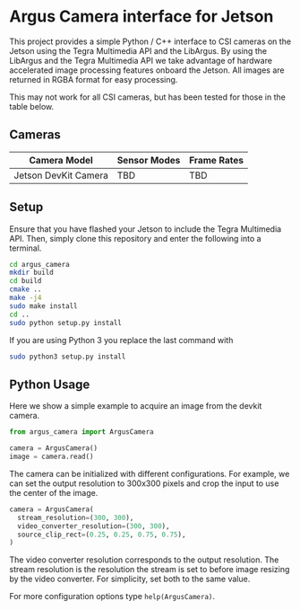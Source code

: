 Argus Camera interface for Jetson
=================================

This project provides a simple Python / C++ interface to CSI cameras on the Jetson using
the Tegra Multimedia API and the LibArgus.  By using the LibArgus and the Tegra
Multimedia API we take advantage of hardware accelerated image processing features onboard
the Jetson.  All images are returned in RGBA format for easy processing.

This may not work for all CSI cameras, but has been tested for those in the table below. 

Cameras
-------

| Camera Model         | Sensor Modes | Frame Rates |
|----------------------|--------------|-------------|
| Jetson DevKit Camera |  TBD         |  TBD        |

Setup
-----

Ensure that you have flashed your Jetson to include the Tegra Multimedia API. Then, simply clone this repository and enter the following into a terminal.

```bash
cd argus_camera
mkdir build
cd build
cmake ..
make -j4
sudo make install
cd ..
sudo python setup.py install
```

If you are using Python 3 you replace the last command with

```bash
sudo python3 setup.py install
```

Python Usage
------------

Here we show a simple example to acquire an image from the devkit camera.

```python
from argus_camera import ArgusCamera

camera = ArgusCamera()
image = camera.read()
```

The camera can be initialized with different configurations.  For example,
we can set the output resolution to 300x300 pixels and crop the input to use
the center of the image.

```python
camera = ArgusCamera(
  stream_resolution=(300, 300),
  video_converter_resolution=(300, 300), 
  source_clip_rect=(0.25, 0.25, 0.75, 0.75),
)
```

The video converter resolution corresponds to the output resolution.  The stream resolution
is the resolution the stream is set to before image resizing by the video converter.  For
simplicity, set both to the same value.

For more configuration options type ``help(ArgusCamera)``.
